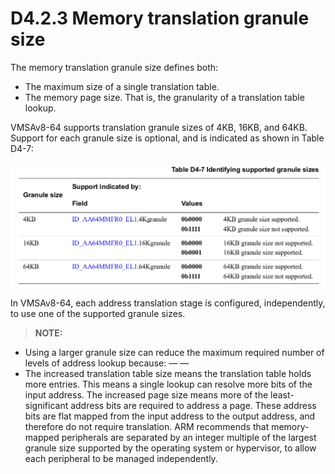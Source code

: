 # D4.2.3 Memory translation granule size

The memory translation granule size defines both:
* The maximum size of a single translation table.
* The memory page size. That is, the granularity of a translation table lookup.

VMSAv8-64 supports translation granule sizes of 4KB, 16KB, and 64KB. Support for each granule size is optional,
and is indicated as shown in Table D4-7:

![](table_d4_7.png)

In VMSAv8-64, each address translation stage is configured, independently, to use one of the supported granule
sizes.

> **NOTE:**  
* Using a larger granule size can reduce the maximum required number of levels of address lookup because:
— — 
* The increased translation table size means the translation table holds more entries. This means a single
lookup can resolve more bits of the input address.
The increased page size means more of the least-significant address bits are required to address a page.
These address bits are flat mapped from the input address to the output address, and therefore do not
require translation.
ARM recommends that memory-mapped peripherals are separated by an integer multiple of the largest
granule size supported by the operating system or hypervisor, to allow each peripheral to be managed
independently.
